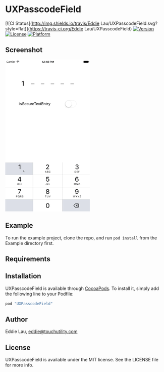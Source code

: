 # UXPasscodeField

[![CI Status](http://img.shields.io/travis/Eddie Lau/UXPasscodeField.svg?style=flat)](https://travis-ci.org/Eddie Lau/UXPasscodeField)
[![Version](https://img.shields.io/cocoapods/v/UXPasscodeField.svg?style=flat)](http://cocoapods.org/pods/UXPasscodeField)
[![License](https://img.shields.io/cocoapods/l/UXPasscodeField.svg?style=flat)](http://cocoapods.org/pods/UXPasscodeField)
[![Platform](https://img.shields.io/cocoapods/p/UXPasscodeField.svg?style=flat)](http://cocoapods.org/pods/UXPasscodeField)

## Screenshot

![Screenshot](./Screenshot.gif)

## Example

To run the example project, clone the repo, and run `pod install` from the Example directory first.

## Requirements

## Installation

UXPasscodeField is available through [CocoaPods](http://cocoapods.org). To install
it, simply add the following line to your Podfile:

```ruby
pod "UXPasscodeField"
```

## Author

Eddie Lau, eddie@touchutility.com

## License

UXPasscodeField is available under the MIT license. See the LICENSE file for more info.
